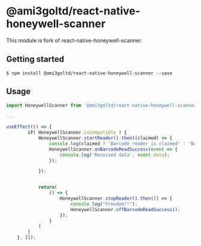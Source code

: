 # @ami3goltd/react-native-honeywell-scanner

This module is fork of react-native-honeywell-scanner.

## Getting started

`$ npm install @ami3goltd/react-native-honeywell-scanner --save`

## Usage
```javascript
import HoneywellScanner from '@ami3goltd/react-native-honeywell-scanner';

...

useEffect(() => {
        if( HoneywellScanner.isCompatible ) {
            HoneywellScanner.startReader().then((claimed) => {
                console.log(claimed ? 'Barcode reader is claimed' : 'Barcode reader is busy');
                HoneywellScanner.onBarcodeReadSuccess(event => {
                    console.log('Received data', event.data);
                });

            });


            return(
                () => {
                    HoneywellScanner.stopReader().then(() => {
                        console.log("Freedom!!");
                        HoneywellScanner.offBarcodeReadSuccess();
                    });
                }
            )
        }
    }, []);
```